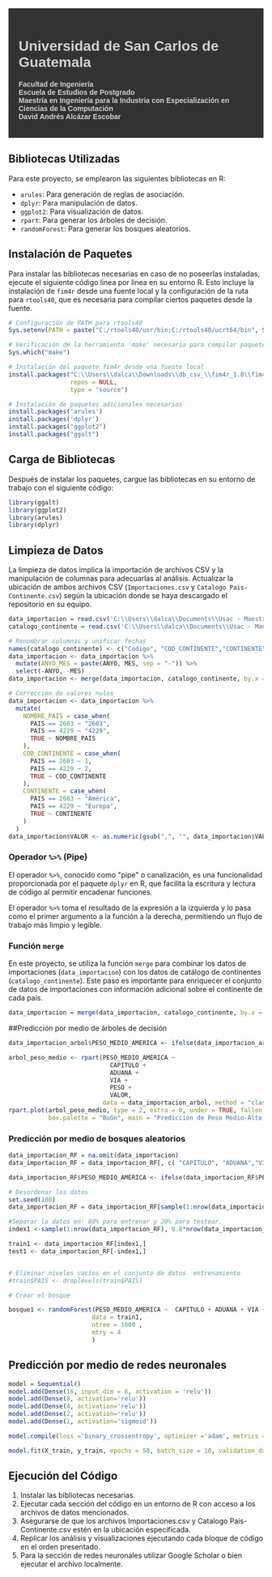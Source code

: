 <div style="background-color: #333333; color: #D1D1D1; padding: 20px; font-family: Arial, sans-serif;">

# Universidad de San Carlos de Guatemala  
**Facultad de Ingeniería**  
**Escuela de Estudios de Postgrado**  
**Maestría en Ingeniería para la Industria con Especialización en Ciencias de la Computación**  
**David Andrés Alcázar Escobar**  
</div>

## Bibliotecas Utilizadas

Para este proyecto, se emplearon las siguientes bibliotecas en R:

- `arules`: Para generación de reglas de asociación.
- `dplyr`: Para manipulación de datos.
- `ggplot2`: Para visualización de datos.
- `rpart`: Para generar los árboles de decisión.
- `randomForest`: Para generar los bosques aleatorios.

## Instalación de Paquetes
Para instalar las bibliotecas necesarias en caso de no poseerlas instaladas, ejecute el siguiente código linea por linea en su entorno R. Esto incluye la instalación de `fim4r` desde una fuente local y la configuración de la ruta para `rtools40`, que es necesaria para compilar ciertos paquetes desde la fuente.

```r
# Configuración de PATH para rtools40
Sys.setenv(PATH = paste("C:/rtools40/usr/bin;C:/rtools40/ucrt64/bin", Sys.getenv("PATH"), sep = ";"))

# Verificación de la herramienta 'make' necesaria para compilar paquetes desde la fuente
Sys.which("make")

# Instalación del paquete fim4r desde una fuente local
install.packages("C:\\Users\\dalca\\Downloads\\db_csv_\\fim4r_1.8\\fim4r", 
                 repos = NULL, 
                 type = "source")

# Instalación de paquetes adicionales necesarios
install.packages('arules')
install.packages('dplyr')
install.packages("ggplot2")
install.packages("ggalt")
```

## Carga de Bibliotecas
Después de instalar los paquetes, cargue las bibliotecas en su entorno de trabajo con el siguiente código:

```r
library(ggalt)
library(ggplot2)
library(arules)
library(dplyr)
```
## Limpieza de Datos
La limpieza de datos implica la importación de archivos CSV y la manipulación de columnas para adecuarlas al análisis. 
Actualizar la ubicación de ambos archivos CSV (`Importaciones.csv` y `Catalogo Pais-Continente.csv`) según la ubicación donde se haya descargado el repositorio en su equipo.

```r
data_importacion = read.csv('C:\\Users\\dalca\\Documents\\Usac - Maestria\\2024\\Cursos\\Cuarto Trimeste\\Mineria de datos\\Proyecto 1\\95_2024_4_04_MIICC408_A_Proyecto1\\Datos\\Importaciones.csv', sep=',', fileEncoding = "latin1")
catalogo_continente = read.csv('C:\\Users\\dalca\\Documents\\Usac - Maestria\\2024\\Cursos\\Cuarto Trimeste\\Mineria de datos\\Proyecto 1\\95_2024_4_04_MIICC408_A_Proyecto1\\Datos\\Catalogo Pais-Continente.csv', sep=',', fileEncoding = "UTF-8")

# Renombrar columnas y unificar fechas
names(catalogo_continente) <- c("Codigo", "COD_CONTINENTE","CONTINENTE", "NOMBRE_PAIS")
data_importacion <- data_importacion %>%
  mutate(ANYO_MES = paste(ANYO, MES, sep = "-")) %>%
  select(-ANYO, -MES)
data_importacion <- merge(data_importacion, catalogo_continente, by.x = "PAIS", by.y = "Codigo", all.x = TRUE)

# Corrección de valores nulos
data_importacion <- data_importacion %>%
  mutate(
    NOMBRE_PAIS = case_when(
      PAIS == 2603 ~ "2603",
      PAIS == 4229 ~ "4229",
      TRUE ~ NOMBRE_PAIS
    ),
    COD_CONTINENTE = case_when(
      PAIS == 2603 ~ 1,
      PAIS == 4229 ~ 2,
      TRUE ~ COD_CONTINENTE
    ),
    CONTINENTE = case_when(
      PAIS == 2603 ~ "América",
      PAIS == 4229 ~ "Europa",
      TRUE ~ CONTINENTE
    )
  )
data_importacion$VALOR <- as.numeric(gsub(",", "", data_importacion$VALOR))
```
### Operador `%>%` (Pipe)

El operador `%>%`, conocido como "pipe" o canalización, es una funcionalidad proporcionada por el paquete `dplyr` en R, que facilita la escritura y lectura de código al permitir encadenar funciones. 

El operador `%>%` toma el resultado de la expresión a la izquierda y lo pasa como el primer argumento a la función a la derecha, permitiendo un flujo de trabajo más limpio y legible. 

###  Función `merge`

En este proyecto, se utiliza la función `merge` para combinar los datos de importaciones (`data_importacion`) con los datos de catálogo de continentes (`catalogo_continente`). Este paso es importante para enriquecer el conjunto de datos de importaciones con información adicional sobre el continente de cada país.

```r
data_importacion = merge(data_importacion, catalogo_continente, by.x = "PAIS", by.y = "Codigo", all.x = TRUE)
```

##Predicción por medio de árboles de decisión
```r
data_importacion_arbol$PESO_MEDIO_AMERICA <- ifelse(data_importacion_arbol$PESO >= 3600 & data_importacion_arbol$PESO <= 132000000 & data_importacion_arbol$CONTINENTE == "América", 1, 0)

arbol_peso_medio <- rpart(PESO_MEDIO_AMERICA ~ 
                            CAPITULO + 
                            ADUANA + 
                            VIA + 
                            PESO + 
                            VALOR,
                          data = data_importacion_arbol, method = "class")
rpart.plot(arbol_peso_medio, type = 2, extra = 0, under = TRUE, fallen.leaves = TRUE,
           box.palette = "BuGn", main = "Prediccion de Peso Medio-Alto en América")
```
### Predicción por medio de bosques aleatorios
```r
data_importacion_RF = na.omit(data_importacion)
data_importacion_RF = data_importacion_RF[, c( "CAPITULO", "ADUANA","VIA","PESO", "VALOR", "PAIS","CONTINENTE", "ANYO_MES")]

data_importacion_RF$PESO_MEDIO_AMERICA <- ifelse(data_importacion_RF$PESO >= 3600 & data_importacion_RF$PESO <= 132000000 & data_importacion_RF$CONTINENTE == "América", 1, 0)

# Desordenar los datos
set.seed(100)
data_importacion_RF = data_importacion_RF[sample(1:nrow(data_importacion_RF)),]

#Separar la datos en: 80% para entrenar y 20% para testear.
index1 <-sample(1:nrow(data_importacion_RF), 0.8*nrow(data_importacion_RF))

train1 <- data_importacion_RF[index1,]
test1 <- data_importacion_RF[-index1,]


# Eliminar niveles vacíos en el conjunto de datos  entrenamiento
#train$PAIS <- droplevels(train$PAIS)

# Crear el bosque

bosque1 <- randomForest(PESO_MEDIO_AMERICA ~  CAPITULO + ADUANA + VIA + PESO + VALOR + PAIS,
                       data = train1,
                       ntree = 1000 , 
                       mtry = 4
                       )
```
## Predicción por medio de redes neuronales
```r
model = Sequential()
model.add(Dense(16, input_dim = 6, activation = 'relu'))
model.add(Dense(8, activation='relu'))
model.add(Dense(4, activation='relu'))
model.add(Dense(2, activation='relu'))
model.add(Dense(1, activation='sigmoid'))

model.compile(loss ='binary_crossentropy', optimizer ='adam', metrics =['accuracy'])

model.fit(X_train, y_train, epochs = 50, batch_size = 10, validation_data=(X_test, y_test))
```
## Ejecución del Código

1. Instalar las bibliotecas necesarias.
2. Ejecutar cada sección del código en un entorno de R con acceso a los archivos de datos mencionados.
3. Asegurarse de que los archivos Importaciones.csv y Catalogo Pais-Continente.csv estén en la ubicación especificada.
4. Replicar los análisis y visualizaciones ejecutando cada bloque de código en el orden presentado.
5. Para la sección de redes neuronales utilizar Google Scholar o bien ejecutar el archivo localmente.

